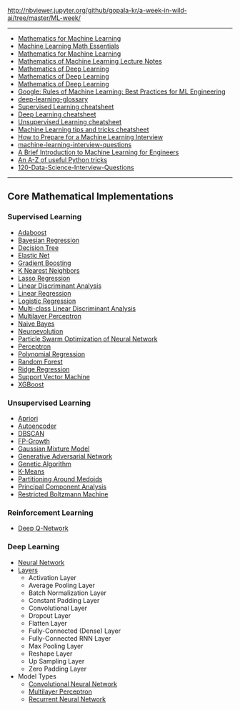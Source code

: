 



http://nbviewer.jupyter.org/github/gopala-kr/a-week-in-wild-ai/tree/master/ML-week/

----------

- [Mathematics for Machine Learning](https://gwthomas.github.io/docs/math4ml.pdf)
- [Machine Learning Math Essentials](https://courses.washington.edu/css490/2012.Winter/lecture_slides/02_math_essentials.pdf)
- [Mathematics for Machine Learning](https://mml-book.github.io/)
- [Mathematics of Machine Learning Lecture Notes](https://ocw.mit.edu/courses/mathematics/18-657-mathematics-of-machine-learning-fall-2015/lecture-notes/MIT18_657F15_LecNote.pdf)
- [Mathematics of Deep Learning](https://arxiv.org/pdf/1712.04741.pdf)
- [Mathematics of Deep Learning ](http://www.vision.jhu.edu/tutorials/ICCV17-Tutorial-Math-Deep-Learning-Intro-Rene.pdf)
- [Mathematics of Deep Learning](https://cims.nyu.edu/~bruna/Media/cims_oct19.pdf)
- [Google: Rules of Machine Learning:
Best Practices for ML Engineering](http://martin.zinkevich.org/rules_of_ml/rules_of_ml.pdf)
- [deep-learning-glossary](http://www.wildml.com/deep-learning-glossary/)
- [Supervised Learning cheatsheet](https://stanford.edu/~shervine/teaching/cs-229/cheatsheet-supervised-learning.html)
- [Deep Learning cheatsheet](https://stanford.edu/~shervine/teaching/cs-229/cheatsheet-deep-learning.html)
- [Unsupervised Learning cheatsheet](https://stanford.edu/~shervine/teaching/cs-229/cheatsheet-unsupervised-learning.html)
- [Machine Learning tips and tricks cheatsheet](https://stanford.edu/~shervine/teaching/cs-229/cheatsheet-machine-learning-tips-and-tricks.html)
- [How to Prepare for a Machine Learning Interview](https://semanti.ca/blog/?how-to-prepare-for-a-machine-learning-interview)
- [machine-learning-interview-questions](https://github.com/Sroy20/machine-learning-interview-questions)
- [A Brief Introduction to Machine
Learning for Engineers](https://arxiv.org/pdf/1709.02840v3.pdf)
- [An A-Z of useful Python tricks](https://medium.freecodecamp.org/an-a-z-of-useful-python-tricks-b467524ee747)
- [120-Data-Science-Interview-Questions](https://github.com/kojino/120-Data-Science-Interview-Questions)

------------------

## Core Mathematical Implementations



### Supervised Learning
- [Adaboost]()
- [Bayesian Regression]()
- [Decision Tree]()
- [Elastic Net]()
- [Gradient Boosting]()
- [K Nearest Neighbors]()
- [Lasso Regression]()
- [Linear Discriminant Analysis]()
- [Linear Regression]()
- [Logistic Regression]()
- [Multi-class Linear Discriminant Analysis]()
- [Multilayer Perceptron]()
- [Naive Bayes]()
- [Neuroevolution]()
- [Particle Swarm Optimization of Neural Network]()
- [Perceptron]()
- [Polynomial Regression]()
- [Random Forest]()
- [Ridge Regression]()
- [Support Vector Machine]()
- [XGBoost]()

### Unsupervised Learning
- [Apriori]()
- [Autoencoder]()
- [DBSCAN]()
- [FP-Growth]()
- [Gaussian Mixture Model]()
- [Generative Adversarial Network]()
- [Genetic Algorithm]()
- [K-Means]()
- [Partitioning Around Medoids]()
- [Principal Component Analysis]()
- [Restricted Boltzmann Machine]()

### Reinforcement Learning
- [Deep Q-Network]()

### Deep Learning
  + [Neural Network]()
  + [Layers]()
    * Activation Layer
    * Average Pooling Layer
    * Batch Normalization Layer
    * Constant Padding Layer
    * Convolutional Layer
    * Dropout Layer
    * Flatten Layer
    * Fully-Connected (Dense) Layer
    * Fully-Connected RNN Layer
    * Max Pooling Layer
    * Reshape Layer
    * Up Sampling Layer
    * Zero Padding Layer
  + Model Types
    * [Convolutional Neural Network]()
    * [Multilayer Perceptron]()
    * [Recurrent Neural Network]()
    
    
